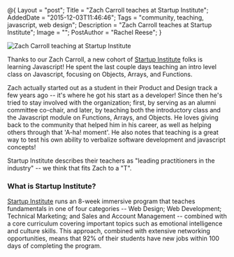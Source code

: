 @{
    Layout = "post";
    Title = "Zach Carroll teaches at Startup Institute";
    AddedDate = "2015-12-03T11:46:46";
    Tags = "community, teaching, javascript, web design";
    Description = "Zach Carroll teaches at Startup Institute";
    Image = "";
    PostAuthor = "Rachel Reese";
}

![Zach Carroll teaching at Startup Institute](/images/zach_teaching_at_siny.jpg)

Thanks to our Zach Carroll, a new cohort of [Startup Institute](https://www.startupinstitute.com/) folks is learning Javascript! He spent the last couple days teaching an intro level class on Javascript, focusing on Objects, Arrays, and Functions. 

Zach actually started out as a student in their Product and Design track a few years ago -- it's where he got his start as a developer! Since then he's tried to stay involved with the organization; first, by serving as an alumni committee co-chair, and later, by teaching both the introductory class and the Javascript module on Functions, Arrays, and Objects. He loves giving back to the community that helped him in his career, as well as helping others through that 'A-ha! moment'. He also notes that teaching is a great way to test his own ability to verbalize software development and javascript concepts! 

Startup Institute describes their teachers as "leading practitioners in the industry" -- we think that fits Zach to a "T". 
<!-- more --> 

### What is Startup Institute? 
[Startup Institute](https://www.startupinstitute.com/) runs an 8-week immersive program that teaches fundamentals in one of four categories -- Web Design; Web Development; Technical Marketing; and Sales and Account Management -- combined with a core curriculum covering important topics such as emotional intelligence and culture skills. This approach, combined with extensive networking opportunities, means that 92% of their students have new jobs within 100 days of completing the program. 

